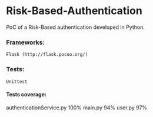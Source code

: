 # Risk-Based-Authentication
PoC of a Risk-Based authentication developed in Python.

### Frameworks:
    Flask (http://flask.pocoo.org/)

### Tests:
    Unittest

#### Tests coverage:
authenticationService.py  100%
main.py                    94%
user.py                    97%

